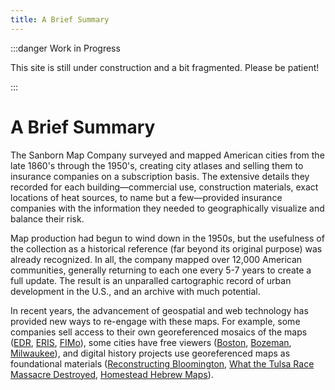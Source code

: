 ```yaml
---
title: A Brief Summary
---
```


:::danger Work in Progress

This site is still under construction and a bit fragmented. Please be patient!

:::

# A Brief Summary

The Sanborn Map Company surveyed and mapped American cities from the late 1860's through the 1950's, creating city atlases and selling them to insurance companies on a subscription basis. The extensive details they recorded for each building&mdash;commercial use, construction materials, exact locations of heat sources, to name but a few&mdash;provided insurance companies with the information they needed to geographically visualize and balance their risk.

Map production had begun to wind down in the 1950s, but the usefulness of the collection as a historical reference (far beyond its original purpose) was already recognized. In all, the company mapped over 12,000 American communities, generally returning to each one every 5-7 years to create a full update. The result is an unparalled cartographic record of urban development in the U.S., and an archive with much potential.

In recent years, the advancement of geospatial and web technology has provided new ways to re-engage with these maps. For example, some companies sell access to their own georeferenced mosaics of the maps ([EDR](https://edrnet.com/introducing-sanborn-viewer/), [ERIS](https://www.erisinfo.com/eris-xplorer/), [FIMo](http://www.historicalinfo.com/fimo/)), some cities have free viewers ([Boston](https://atlascope.leventhalmap.org), [Bozeman](https://www.arcgis.com/apps/webappviewer/index.html?id=f4cf486b4d7f4988aa589e7dd989f5e9), [Milwaukee](http://webgis.uwm.edu/agsl/sanborn/)), and digital history projects use georeferenced maps as foundational materials ([Reconstructing Bloomington](https://storymaps.arcgis.com/stories/f38fd8915aa14f4e99b96455dcdad49e), [What the Tulsa Race Massacre Destroyed](https://www.nytimes.com/interactive/2021/05/24/us/tulsa-race-massacre.html), [Homestead Hebrew Maps](https://maps.homesteadhebrews.com/)).
